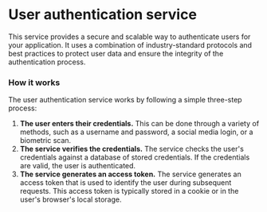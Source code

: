 # User authentication service
This service provides a secure and scalable way to authenticate users for your application. It uses a combination of industry-standard protocols and best practices to protect user data and ensure the integrity of the authentication process.
### How it works

The user authentication service works by following a simple three-step process:

1. **The user enters their credentials.** This can be done through a variety of methods, such as a username and password, a social media login, or a biometric scan.
2. **The service verifies the credentials.** The service checks the user's credentials against a database of stored credentials. If the credentials are valid, the user is authenticated.
3. **The service generates an access token.** The service generates an access token that is used to identify the user during subsequent requests. This access token is typically stored in a cookie or in the user's browser's local storage.